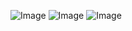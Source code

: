 ![Image](https://github.com/user-attachments/assets/fd3561bd-8703-47e4-81f7-ceae3d89a150)
![Image](https://github.com/user-attachments/assets/420448b6-898c-45dc-a670-a38cadabdf64)
![Image](https://github.com/user-attachments/assets/94a38c13-427b-4654-b128-cb926d4cbe42)
